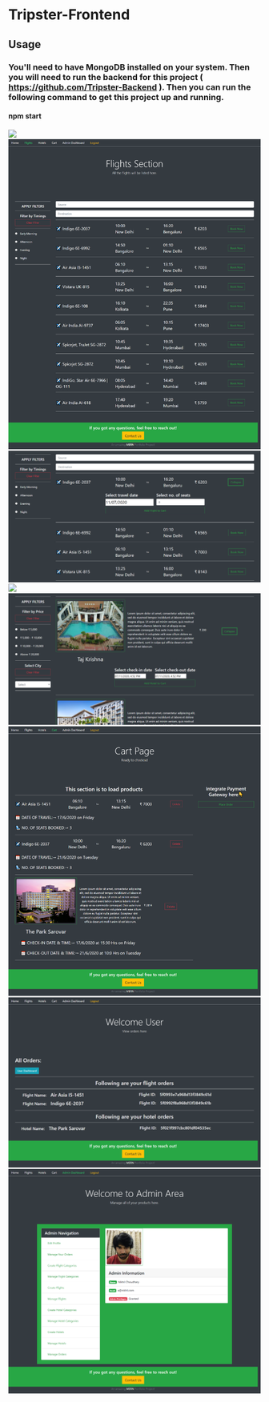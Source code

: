 # Tripster-Frontend
## Usage
### You'll need to have MongoDB installed on your system. Then you will need to run the backend for this project ( https://github.com/Tripster-Backend ). Then you can run the following command to get this project up and running.
#### npm start

![](public/Tripster.gif)
![](public/tripster1.png)
![](public/tripster3.png)
![](public/tripster2.png)
![](public/tripster4.png)
![](public/tripster5.png)
![](public/tripster6.png)
![](public/tripster7.png)
